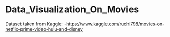 # Data_Visualization_On_Movies
Dataset taken from Kaggle: -https://www.kaggle.com/ruchi798/movies-on-netflix-prime-video-hulu-and-disney

